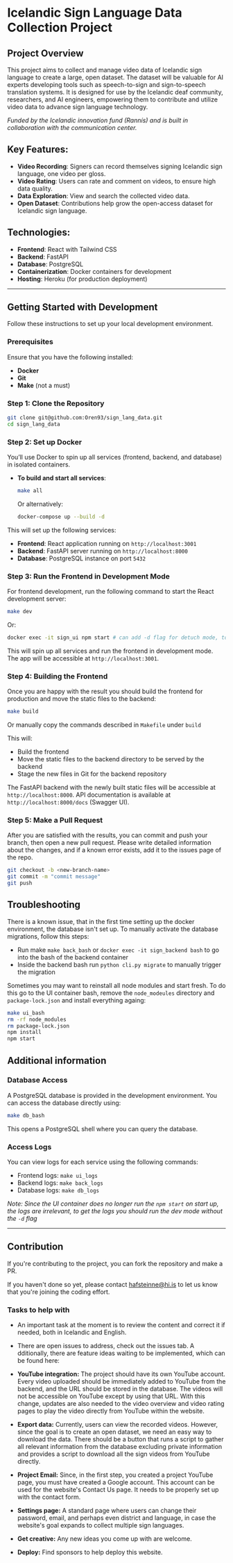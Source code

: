# Icelandic Sign Language Data Collection Project

## Project Overview

This project aims to collect and manage video data of Icelandic sign language to create a large, open dataset. The dataset will be valuable for AI experts developing tools such as speech-to-sign and sign-to-speech translation systems. It is designed for use by the Icelandic deaf community, researchers, and AI engineers, empowering them to contribute and utilize video data to advance sign language technology.

_Funded by the Icelandic innovation fund (Rannís) and is built in collaboration with the communication center._

## Key Features:

- **Video Recording**: Signers can record themselves signing Icelandic sign language, one video per gloss.
- **Video Rating**: Users can rate and comment on videos, to ensure high data quality.
- **Data Exploration**: View and search the collected video data.
- **Open Dataset**: Contributions help grow the open-access dataset for Icelandic sign language.

## Technologies:

- **Frontend**: React with Tailwind CSS
- **Backend**: FastAPI
- **Database**: PostgreSQL
- **Containerization**: Docker containers for development
- **Hosting**: Heroku (for production deployment)

---

## Getting Started with Development

Follow these instructions to set up your local development environment.

### Prerequisites

Ensure that you have the following installed:

- **Docker**
- **Git**
- **Make** (not a must)

### Step 1: Clone the Repository

```bash
git clone git@github.com:Oren93/sign_lang_data.git
cd sign_lang_data
```

### Step 2: Set up Docker

You’ll use Docker to spin up all services (frontend, backend, and database) in isolated containers.

- **To build and start all services**:
  ```bash
  make all
  ```
  Or alternatively:
  ```bash
  docker-compose up --build -d
  ```

This will set up the following services:

- **Frontend**: React application running on `http://localhost:3001`
- **Backend**: FastAPI server running on `http://localhost:8000`
- **Database**: PostgreSQL instance on port `5432`

### Step 3: Run the Frontend in Development Mode

For frontend development, run the following command to start the React development server:

```bash
make dev
```

Or:

```bash
docker exec -it sign_ui npm start # can add -d flag for detuch mode, to keep using the same terminal instance
```

This will spin up all services and run the frontend in development mode. The app will be accessible at `http://localhost:3001`.

### Step 4: Building the Frontend

Once you are happy with the result you should build the frontend for production and move the static files to the backend:

```bash
make build
```

Or manually copy the commands described in `Makefile` under `build`

This will:

- Build the frontend
- Move the static files to the backend directory to be served by the backend
- Stage the new files in Git for the backend repository

The FastAPI backend with the newly built static files will be accessible at `http://localhost:8000`. API documentation is available at `http://localhost:8000/docs` (Swagger UI).

### Step 5: Make a Pull Request

After you are satisfied with the results, you can commit and push your branch, then open a new pull request. Please write detailed information about the changes, and if a known error exists, add it to the issues page of the repo.

```bash
git checkout -b <new-branch-name>
git commit -m "commit message"
git push
```

## Troubleshooting

There is a known issue, that in the first time setting up the docker environment, the database isn't set up. To manually activate the database migrations, follow this steps:

- Run make `make back_bash` or `docker exec -it sign_backend bash` to go into the bash of the backend container
- Inside the backend bash run `python cli.py migrate` to manually trigger the migration

Sometimes you may want to reinstall all node modules and start fresh. To do this go to the UI container bash, remove the `node_modeules` directory and `package-lock.json` and install everything againg:

```bash
make ui_bash
rm -rf node_modules
rm package-lock.json
npm install
npm start
```

## Additional information

### Database Access

A PostgreSQL database is provided in the development environment. You can access the database directly using:

```bash
make db_bash
```

This opens a PostgreSQL shell where you can query the database.

### Access Logs

You can view logs for each service using the following commands:

- Frontend logs: `make ui_logs`
- Backend logs: `make back_logs`
- Database logs: `make db_logs`

_Note: Since the UI container does no longer run the `npm start` on start up, the logs are irrelevant, to get the logs you should run the dev mode without the `-d` flag_

---

## Contribution

If you're contributing to the project, you can fork the repository and make a PR.

If you haven't done so yet, please contact hafsteinne@hi.is to let us know that you're joining the coding effort.

### Tasks to help with

- An important task at the moment is to review the content and correct it if needed, both in Icelandic and English.
- There are open issues to address, check out the issues tab.
  A
  dditionally, there are feature ideas waiting to be implemented, which can be found here:

- **YouTube integration:** The project should have its own YouTube account. Every video uploaded should be immediately added to YouTube from the backend, and the URL should be stored in the database. The videos will not be accessible on YouTube except by using that URL. With this change, updates are also needed to the video overview and video rating pages to play the video directly from YouTube within the website.
- **Export data:** Currently, users can view the recorded videos. However, since the goal is to create an open dataset, we need an easy way to download the data. There should be a button that runs a script to gather all relevant information from the database excluding private information and provides a script to download all the sign videos from YouTube directly.
- **Project Email:** Since, in the first step, you created a project YouTube page, you must have created a Google account. This account can be used for the website's Contact Us page. It needs to be properly set up with the contact form.
- **Settings page:** A standard page where users can change their password, email, and perhaps even district and language, in case the website's goal expands to collect multiple sign languages.
- **Get creative:** Any new ideas you come up with are welcome.
- **Deploy:** Find sponsors to help deploy this website.
